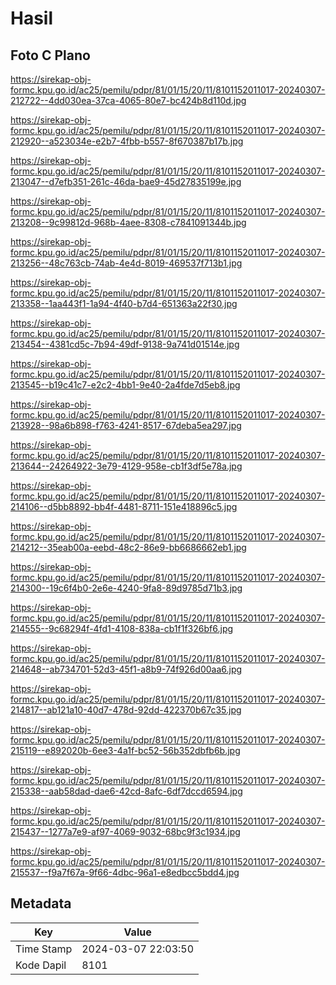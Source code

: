 # Hasil

## Foto C Plano

https://sirekap-obj-formc.kpu.go.id/ac25/pemilu/pdpr/81/01/15/20/11/8101152011017-20240307-212722--4dd030ea-37ca-4065-80e7-bc424b8d110d.jpg

https://sirekap-obj-formc.kpu.go.id/ac25/pemilu/pdpr/81/01/15/20/11/8101152011017-20240307-212920--a523034e-e2b7-4fbb-b557-8f670387b17b.jpg

https://sirekap-obj-formc.kpu.go.id/ac25/pemilu/pdpr/81/01/15/20/11/8101152011017-20240307-213047--d7efb351-261c-46da-bae9-45d27835199e.jpg

https://sirekap-obj-formc.kpu.go.id/ac25/pemilu/pdpr/81/01/15/20/11/8101152011017-20240307-213208--9c99812d-968b-4aee-8308-c7841091344b.jpg

https://sirekap-obj-formc.kpu.go.id/ac25/pemilu/pdpr/81/01/15/20/11/8101152011017-20240307-213256--48c763cb-74ab-4e4d-8019-469537f713b1.jpg

https://sirekap-obj-formc.kpu.go.id/ac25/pemilu/pdpr/81/01/15/20/11/8101152011017-20240307-213358--1aa443f1-1a94-4f40-b7d4-651363a22f30.jpg

https://sirekap-obj-formc.kpu.go.id/ac25/pemilu/pdpr/81/01/15/20/11/8101152011017-20240307-213454--4381cd5c-7b94-49df-9138-9a741d01514e.jpg

https://sirekap-obj-formc.kpu.go.id/ac25/pemilu/pdpr/81/01/15/20/11/8101152011017-20240307-213545--b19c41c7-e2c2-4bb1-9e40-2a4fde7d5eb8.jpg

https://sirekap-obj-formc.kpu.go.id/ac25/pemilu/pdpr/81/01/15/20/11/8101152011017-20240307-213928--98a6b898-f763-4241-8517-67deba5ea297.jpg

https://sirekap-obj-formc.kpu.go.id/ac25/pemilu/pdpr/81/01/15/20/11/8101152011017-20240307-213644--24264922-3e79-4129-958e-cb1f3df5e78a.jpg

https://sirekap-obj-formc.kpu.go.id/ac25/pemilu/pdpr/81/01/15/20/11/8101152011017-20240307-214106--d5bb8892-bb4f-4481-8711-151e418896c5.jpg

https://sirekap-obj-formc.kpu.go.id/ac25/pemilu/pdpr/81/01/15/20/11/8101152011017-20240307-214212--35eab00a-eebd-48c2-86e9-bb6686662eb1.jpg

https://sirekap-obj-formc.kpu.go.id/ac25/pemilu/pdpr/81/01/15/20/11/8101152011017-20240307-214300--19c6f4b0-2e6e-4240-9fa8-89d9785d71b3.jpg

https://sirekap-obj-formc.kpu.go.id/ac25/pemilu/pdpr/81/01/15/20/11/8101152011017-20240307-214555--9c68294f-4fd1-4108-838a-cb1f1f326bf6.jpg

https://sirekap-obj-formc.kpu.go.id/ac25/pemilu/pdpr/81/01/15/20/11/8101152011017-20240307-214648--ab734701-52d3-45f1-a8b9-74f926d00aa6.jpg

https://sirekap-obj-formc.kpu.go.id/ac25/pemilu/pdpr/81/01/15/20/11/8101152011017-20240307-214817--ab121a10-40d7-478d-92dd-422370b67c35.jpg

https://sirekap-obj-formc.kpu.go.id/ac25/pemilu/pdpr/81/01/15/20/11/8101152011017-20240307-215119--e892020b-6ee3-4a1f-bc52-56b352dbfb6b.jpg

https://sirekap-obj-formc.kpu.go.id/ac25/pemilu/pdpr/81/01/15/20/11/8101152011017-20240307-215338--aab58dad-dae6-42cd-8afc-6df7dccd6594.jpg

https://sirekap-obj-formc.kpu.go.id/ac25/pemilu/pdpr/81/01/15/20/11/8101152011017-20240307-215437--1277a7e9-af97-4069-9032-68bc9f3c1934.jpg

https://sirekap-obj-formc.kpu.go.id/ac25/pemilu/pdpr/81/01/15/20/11/8101152011017-20240307-215537--f9a7f67a-9f66-4dbc-96a1-e8edbcc5bdd4.jpg


## Metadata

| Key        | Value               |
| ---------- | ------------------- |
| Time Stamp | 2024-03-07 22:03:50 |
| Kode Dapil | 8101                |



